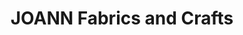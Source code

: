 ---
title: "JOANN Fabrics and Crafts"
url: /grand-junction/joann-fabrics-and-crafts/
shop: Basteln
---